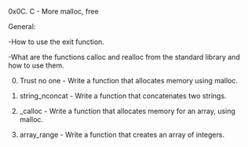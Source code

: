 0x0C. C - More malloc, free

General:

-How to use the exit function.

-What are the functions calloc and realloc from the standard library and how to use them.

0. Trust no one - Write a function that allocates memory using malloc.

1. string\_nconcat - Write a function that concatenates two strings.

2. \_calloc - Write a function that allocates memory for an array, using malloc.

3. array\_range - Write a function that creates an array of integers.
